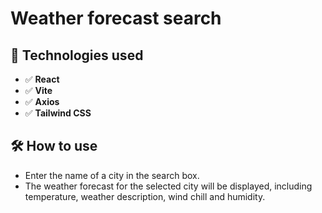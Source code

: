 # Weather forecast search

## 🚀 Technologies used

- ✅ **React**
- ✅ **Vite**
- ✅ **Axios**
- ✅ **Tailwind CSS**

## 🛠️ How to use

- Enter the name of a city in the search box.
- The weather forecast for the selected city will be displayed, including temperature, weather description, wind chill and humidity.
